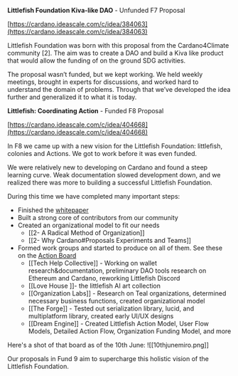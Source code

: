 **Littlefish Foundation Kiva-like DAO** - Unfunded F7 Proposal

  

[https://cardano.ideascale.com/c/idea/384063](https://cardano.ideascale.com/c/idea/384063)

  

Littlefish Foundation was born with this proposal from the Cardano4Climate community [2]. The aim was to create a DAO and build a Kiva like product that would allow the funding of on the ground SDG activities. 

  

The proposal wasn’t funded, but we kept working. We held weekly meetings, brought in experts for discussions, and worked hard to understand the domain of problems. Through that we’ve developed the idea further and generalized it to what it is today.

  

**Littlefish: Coordinating Action** - Funded F8 Proposal

  

[https://cardano.ideascale.com/c/idea/404668](https://cardano.ideascale.com/c/idea/404668)

  

In F8 we came up with a new vision for the Littlefish Foundation: littlefish, colonies and Actions. We got to work before it was even funded.

  

We were relatively new to developing on Cardano and found a steep learning curve. Weak documentation slowed development down, and we realized there was more to building a successful Littlefish Foundation. 

  

During this time we have completed many important steps:

-   Finished the [whitepaper](https://docs.google.com/document/d/1U_RIQxkM4DW2_J8mF8_spJzs8HbJH1PusJNK4b_ix8k/edit?usp=sharing)
-   Built a strong core of contributors from our community
-   Created an organizational model to fit our needs
	-   [[2- A Radical Method of Organization]]
	-   [[2- Why Cardano#Proposals Experiments and Teams]]
-   Formed work groups and started to produce on all of them. See these on the [Action Board](https://miro.com/app/board/uXjVO7oL1M4=/?share_link_id=790505909394)
	-   [[Tech Help Collective]] - Working on wallet research&documentation, preliminary DAO tools research on Ethereum and Cardano, reworking Littlefish Discord
	-   [[Love House ]]- the littlefish AI art collection
	-   [[Organization Labs]] - Research on Teal organizations, determined necessary business functions, created organizational model
	-   [[The Forge]] - Tested out serialization library, lucid, and multiplatform library, created early UI/UX designs
	-   [[Dream Engine]] - Created Littlefish Action Model, User Flow Models, Detailed Action Flow, Organization Funding Model, and more

  
Here's a shot of that board as of the 10th June:
![[10thjunemiro.png]]

Our proposals in Fund 9 aim to supercharge this holistic vision of the Littlefish Foundation.